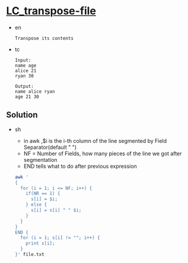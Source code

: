# [LC_transpose-file](https://leetcode.com/problems/transpose-file)

* en

  ```en
  Transpose its contents

  ```

* tc

  ```tc
  Input:
  name age
  alice 21
  ryan 30

  Output:
  name alice ryan
  age 21 30
  ```

## Solution

* sh
  * in awk ,$i is the i-th column of the line segmented by Field Separator(default " ")
  * NF = Number of Fields, how many pieces of the line we got after segmentation
  * END tells what to do after previous expression

  ```sh
  awk '
  {
    for (i = 1; i <= NF; i++) {
      if(NR == 1) {
        s[i] = $i;
      } else {
        s[i] = s[i] " " $i;
      }
    }
  }
  END {
    for (i = 1; s[i] != ""; i++) {
      print s[i];
    }
  }' file.txt
  ```

